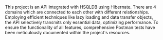This project is an API integrated with HSQLDB using Hibernate. There are 4 domains which are connected to each other with different relationships. Employing efficient techniques like lazy loading and data transfer objects, the API selectively transmits only essential data, optimizing performance. To ensure the functionality of all features, comprehensive Postman tests have been meticulously documented within the project's resources.
